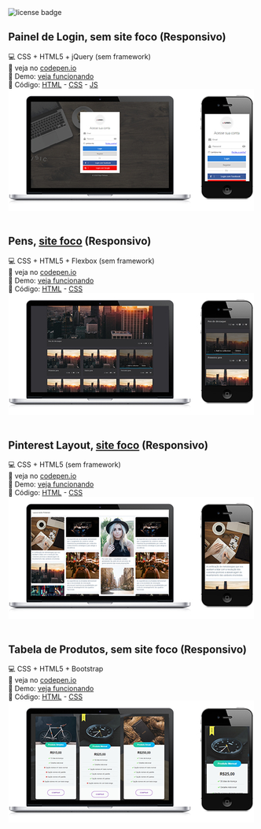 <img src="https://badgen.net/github/license/micromatch/micromatch" alt="license badge" style=text-align:center>

## Painel de Login, sem site foco **(Responsivo)**
:computer: CSS + HTML5 + jQuery (sem framework)<br>
:link: veja no [codepen.io](https://codepen.io/jimmyfilips/pen/BrgEXK)<br>
:paperclip: Demo: [veja funcionando](https://jimmyfilips.github.io/demo/layout-login/)<br>
:page_facing_up: Código: 
[HTML](examples/login/index.html) -
[CSS](examples/login/css/custom.css) -
[JS](examples/login/js/script.js)<br>
<img src="img/login.jpg" alt="Imagem de exemplo, layout painel de login" width=500>
<br><br>
## Pens, [site foco](https://codepen.io/jimmyfilips/) **(Responsivo)**
:computer: CSS + HTML5 + Flexbox (sem framework)<br>
:link: veja no [codepen.io](https://codepen.io/jimmyfilips/pen/OvKPMG)<br>
:paperclip: Demo: [veja funcionando](https://jimmyfilips.github.io/demo/layout-codepen/)<br>
:page_facing_up: Código: 
[HTML](examples/codepen/index.html) -
[CSS](examples/codepen/css/custom.css)<br>
<img src="img/codepen.jpg" alt="Imagem de exemplo, layout pens do codepen" width=500>
<br><br>
## Pinterest Layout, [site foco](https://br.pinterest.com/) **(Responsivo)**
:computer: CSS + HTML5 (sem framework)<br>
:link: veja no [codepen.io](https://codepen.io/jimmyfilips/pen/RMNGRw)<br>
:paperclip: Demo: [veja funcionando](https://jimmyfilips.github.io/demo/layout-pinterest/)<br>
:page_facing_up: Código: 
[HTML](examples/pinterest/index.html) -
[CSS](examples/pinterest/css/custom.css)<br>
<img src="img/pinterest.jpg" alt="Imagem de exemplo, layout do pinterest" width=500>
<br><br>
## Tabela de Produtos, sem site foco **(Responsivo)**
:computer: CSS + HTML5 + Bootstrap<br>
:link: veja no [codepen.io](https://codepen.io/jimmyfilips/pen/odgrpr)<br>
:paperclip: Demo: [veja funcionando](https://jimmyfilips.github.io/demo/layout-produtos/)<br>
:page_facing_up: Código: 
[HTML](examples/produtos/index.html) -
[CSS](examples/produtos/css/custom.css)<br>
<img src="img/produtos.jpg" alt="Imagem de exemplo, layout opções de produtos" width=500>
